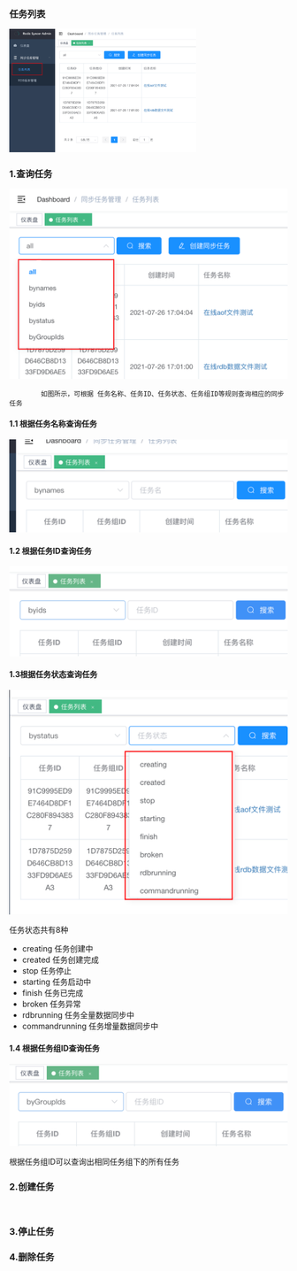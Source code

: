 ### 任务列表

<img src="https://raw.githubusercontent.com/TraceNature/redissyncer-docs/main/docs/dashboard/img/image-20210805104212484.png" alt="image-20210805104212484" style="zoom: 33%;" />

[comment]: <> "![img]&#40;img/image-20210805104212484.png&#41;"

### 1.查询任务

[comment]: <> "![img]&#40;img/image-20210805104352373.png&#41;"

<img src="https://raw.githubusercontent.com/TraceNature/redissyncer-docs/main/docs/dashboard/img/image-20210805104352373.png" alt="image-20210805104352373" style="zoom:50%;" />

			如图所示，可根据 任务名称、任务ID、任务状态、任务组ID等规则查询相应的同步任务

#### 1.1 根据任务名称查询任务

<img src="https://raw.githubusercontent.com/TraceNature/redissyncer-docs/main/docs/dashboard/img/image-20210805110102545.png" alt="image-20210805110102545" style="zoom:50%;" />

[comment]: <> "![img]&#40;img/image-20210805110102545.png&#41;"

#### 1.2 根据任务ID查询任务

[comment]: <> "![img]&#40;img/image-20210805110133791.png&#41;"

<img src="https://raw.githubusercontent.com/TraceNature/redissyncer-docs/main/docs/dashboard/img/image-20210805110133791.png" alt="image-20210805110133791" style="zoom:50%;" />

#### 1.3根据任务状态查询任务

<img src="https://raw.githubusercontent.com/TraceNature/redissyncer-docs/main/docs/dashboard/img/image-20210805110235565.png" alt="image-20210805110235565" style="zoom:50%;" />

[comment]: <> "![img]&#40;img/image-20210805110235565.png&#41;	"

任务状态共有8种

* creating        任务创建中
* created         任务创建完成
* stop            任务停止
* starting        任务启动中
* finish          任务已完成
* broken          任务异常
* rdbrunning      任务全量数据同步中
* commandrunning  任务增量数据同步中
#### 1.4 根据任务组ID查询任务

[comment]: <> "![img]&#40;img/image-20210805111311181.png&#41;"

<img src="https://raw.githubusercontent.com/TraceNature/redissyncer-docs/main/docs/dashboard/img/image-20210805111311181.png" alt="image-20210805111311181" style="zoom:50%;" />

根据任务组ID可以查询出相同任务组下的所有任务

### 2.创建任务

​	


### 3.停止任务

### 4.删除任务